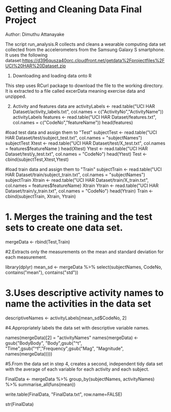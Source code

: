 # Getting and Cleaning Data Final Project

Author: Dimuthu Attanayake

The script run_analysis.R collects and cleans a wearable computing data set collected from the accelerometers from the
Samsung Galaxy S smartphone. It uses the following dataset:https://d396qusza40orc.cloudfront.net/getdata%2Fprojectfiles%2FUCI%20HAR%20Dataset.zip

1. Downloading and loading data onto R

This step uses RCurl package to download the file to the working directory. It is extracted to a file called excerData meaning 
exercise data and unzipped.


2.  Activity and  features data are 
activityLabels <- read.table("UCI HAR Dataset/activity_labels.txt", col.names = c("ActivityNo","ActivityName"))
activityLabels
features <- read.table("UCI HAR Dataset/features.txt", col.names = c("CodeNo","featureName"))
head(features)

#load test data and assign them to "Test"
subjectTest <- read.table("UCI HAR Dataset/test/subject_test.txt", col.names = "subjectNames")
subjectTest
Xtest <- read.table("UCI HAR Dataset/test/X_test.txt", col.names = features$featureName )
head(Xtest)
Ytest <- read.table("UCI HAR Dataset/test/y_test.txt", col.names = "CodeNo")
head(Ytest) 
Test <- cbind(subjectTest,Xtest,Ytest)


#load train data and assign them to "Train"
subjectTrain <- read.table("UCI HAR Dataset/train/subject_train.txt", col.names = "subjectNames")
subjectTrain
Xtrain <- read.table("UCI HAR Dataset/train/X_train.txt", col.names = features$featureName)
Xtrain
Ytrain <- read.table("UCI HAR Dataset/train/y_train.txt", col.names = "CodeNo")
head(Ytrain)
Train <- cbind(subjectTrain, Xtrain, Ytrain)

# 1. Merges the training and the test sets to create one data set.

mergeData <- rbind(Test,Train)

#2.Extracts only the measurements on the mean and standard deviation for each measurement.

library(dplyr)
mean_sd <- mergeData %>% select(subjectNames, CodeNo, contains("mean"), contains("std"))


# 3.Uses descriptive activity names to name the activities in the data set

descriptiveNames <- activityLabels[mean_sd$CodeNo, 2]
         
         
#4.Appropriately labels the data set with descriptive variable names.
         
names(mergeData)[2] = "activityNames"
names(mergeData) <- gsub("BodyBody", "Body",gsub("^t", "Time",gsub("^f","Frequency",gsub("Mag", "Magnitude", names(mergeData)))))
         
         
#5.From the data set in step 4, creates a second, independent tidy data set with the average of each variable for each activity and each subject.
         
FinalData <- mergeData %>%
             group_by(subjectNames, activityNames) %>%
             summarise_all(funs(mean))
         
write.table(FinalData, "FinalData.txt", row.name=FALSE)
         
str(FinalData)
         
         
         
         

